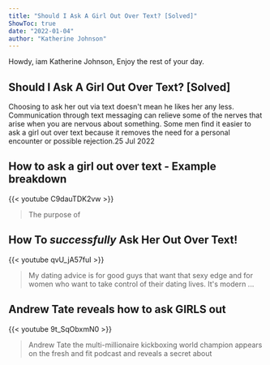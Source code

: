 ```yaml
---
title: "Should I Ask A Girl Out Over Text? [Solved]"
ShowToc: true 
date: "2022-01-04"
author: "Katherine Johnson" 
---
```


Howdy, iam Katherine Johnson, Enjoy the rest of your day.
## Should I Ask A Girl Out Over Text? [Solved]
 Choosing to ask her out via text doesn't mean he likes her any less. Communication through text messaging can relieve some of the nerves that arise when you are nervous about something. Some men find it easier to ask a girl out over text because it removes the need for a personal encounter or possible rejection.25 Jul 2022

## How to ask a girl out over text - Example breakdown
{{< youtube C9dauTDK2vw >}}
>The purpose of 

## How To *successfully* Ask Her Out Over Text!
{{< youtube qvU_jA57fuI >}}
>My dating advice is for good guys that want that sexy edge and for women who want to take control of their dating lives. It's modern ...

## Andrew Tate reveals how to ask GIRLS out
{{< youtube 9t_SqObxmN0 >}}
>Andrew Tate the multi-millionaire kickboxing world champion appears on the fresh and fit podcast and reveals a secret about 

